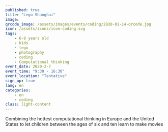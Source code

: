 ```yaml
---
published: true
title: "Lego Shanghai"
image: 
qrcode_image: /assets/images/events/coding/2020-01-14-qrcode.jpg
icon: /assets/icons/icon-coding.svg
tags: 
    - 6-8 years old
    - kids
    - lego
    - photography
    - coding
    - Computational thinking
event_date: 2020-2-7
event_time: "9:30 - 16:30"
event_location: "Tentative"
sign_up: true
lang: en
categories:
    - en
    - coding
class: light-content
---
```


Combining the hottest computational thinking in Europe and the United States to let children between the ages of six and ten learn to make movies
